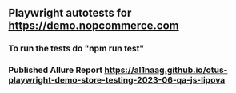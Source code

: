## Playwright autotests for https://demo.nopcommerce.com
### To run the tests do "npm run test"
### Published Allure Report https://al1naag.github.io/otus-playwright-demo-store-testing-2023-06-qa-js-lipova